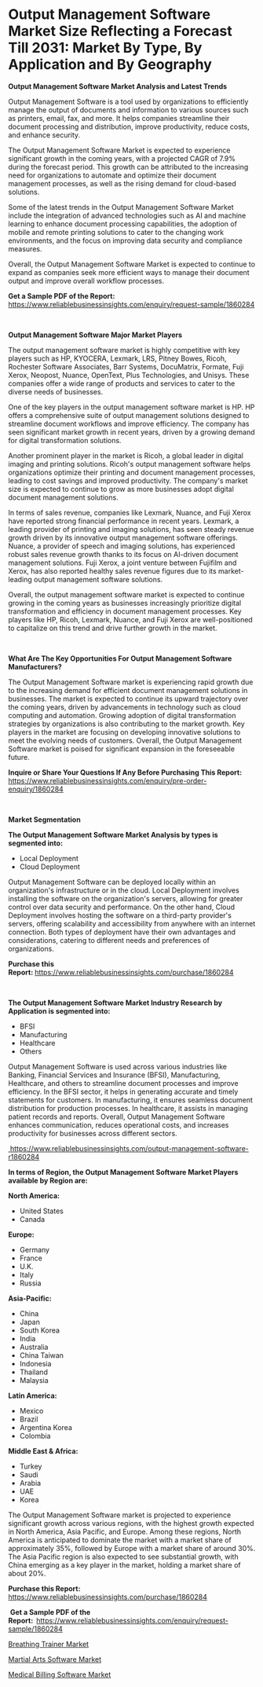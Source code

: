 <p><h1>Output Management Software Market Size Reflecting a Forecast Till 2031: Market By Type, By Application and By Geography</h1></p><p><strong>Output Management Software Market Analysis and Latest Trends</strong></p>
<p><p>Output Management Software is a tool used by organizations to efficiently manage the output of documents and information to various sources such as printers, email, fax, and more. It helps companies streamline their document processing and distribution, improve productivity, reduce costs, and enhance security.</p><p>The Output Management Software Market is expected to experience significant growth in the coming years, with a projected CAGR of 7.9% during the forecast period. This growth can be attributed to the increasing need for organizations to automate and optimize their document management processes, as well as the rising demand for cloud-based solutions.</p><p>Some of the latest trends in the Output Management Software Market include the integration of advanced technologies such as AI and machine learning to enhance document processing capabilities, the adoption of mobile and remote printing solutions to cater to the changing work environments, and the focus on improving data security and compliance measures.</p><p>Overall, the Output Management Software Market is expected to continue to expand as companies seek more efficient ways to manage their document output and improve overall workflow processes.</p></p>
<p><strong>Get a Sample PDF of the Report:&nbsp;</strong> <a href="https://www.reliablebusinessinsights.com/enquiry/request-sample/1860284">https://www.reliablebusinessinsights.com/enquiry/request-sample/1860284</a></p>
<p>&nbsp;</p>
<p><strong>Output Management Software Major Market Players</strong></p>
<p><p>The output management software market is highly competitive with key players such as HP, KYOCERA, Lexmark, LRS, Pitney Bowes, Ricoh, Rochester Software Associates, Barr Systems, DocuMatrix, Formate, Fuji Xerox, Neopost, Nuance, OpenText, Plus Technologies, and Unisys. These companies offer a wide range of products and services to cater to the diverse needs of businesses.</p><p>One of the key players in the output management software market is HP. HP offers a comprehensive suite of output management solutions designed to streamline document workflows and improve efficiency. The company has seen significant market growth in recent years, driven by a growing demand for digital transformation solutions.</p><p>Another prominent player in the market is Ricoh, a global leader in digital imaging and printing solutions. Ricoh's output management software helps organizations optimize their printing and document management processes, leading to cost savings and improved productivity. The company's market size is expected to continue to grow as more businesses adopt digital document management solutions.</p><p>In terms of sales revenue, companies like Lexmark, Nuance, and Fuji Xerox have reported strong financial performance in recent years. Lexmark, a leading provider of printing and imaging solutions, has seen steady revenue growth driven by its innovative output management software offerings. Nuance, a provider of speech and imaging solutions, has experienced robust sales revenue growth thanks to its focus on AI-driven document management solutions. Fuji Xerox, a joint venture between Fujifilm and Xerox, has also reported healthy sales revenue figures due to its market-leading output management software solutions.</p><p>Overall, the output management software market is expected to continue growing in the coming years as businesses increasingly prioritize digital transformation and efficiency in document management processes. Key players like HP, Ricoh, Lexmark, Nuance, and Fuji Xerox are well-positioned to capitalize on this trend and drive further growth in the market.</p></p>
<p>&nbsp;</p>
<p><strong>What Are The Key Opportunities For Output Management Software Manufacturers?</strong></p>
<p><p>The Output Management Software market is experiencing rapid growth due to the increasing demand for efficient document management solutions in businesses. The market is expected to continue its upward trajectory over the coming years, driven by advancements in technology such as cloud computing and automation. Growing adoption of digital transformation strategies by organizations is also contributing to the market growth. Key players in the market are focusing on developing innovative solutions to meet the evolving needs of customers. Overall, the Output Management Software market is poised for significant expansion in the foreseeable future.</p></p>
<p><strong>Inquire or Share Your Questions If Any Before Purchasing This Report:</strong> <a href="https://www.reliablebusinessinsights.com/enquiry/pre-order-enquiry/1860284">https://www.reliablebusinessinsights.com/enquiry/pre-order-enquiry/1860284</a></p>
<p>&nbsp;</p>
<p><strong>Market Segmentation</strong></p>
<p><strong>The Output Management Software Market Analysis by types is segmented into:</strong></p>
<p><ul><li>Local Deployment</li><li>Cloud Deployment</li></ul></p>
<p><p>Output Management Software can be deployed locally within an organization's infrastructure or in the cloud. Local Deployment involves installing the software on the organization's servers, allowing for greater control over data security and performance. On the other hand, Cloud Deployment involves hosting the software on a third-party provider's servers, offering scalability and accessibility from anywhere with an internet connection. Both types of deployment have their own advantages and considerations, catering to different needs and preferences of organizations.</p></p>
<p><strong>Purchase this Report:&nbsp;</strong><a href="https://www.reliablebusinessinsights.com/purchase/1860284">https://www.reliablebusinessinsights.com/purchase/1860284</a></p>
<p>&nbsp;</p>
<p><strong>The Output Management Software Market Industry Research by Application is segmented into:</strong></p>
<p><ul><li>BFSI</li><li>Manufacturing</li><li>Healthcare</li><li>Others</li></ul></p>
<p><p>Output Management Software is used across various industries like Banking, Financial Services and Insurance (BFSI), Manufacturing, Healthcare, and others to streamline document processes and improve efficiency. In the BFSI sector, it helps in generating accurate and timely statements for customers. In manufacturing, it ensures seamless document distribution for production processes. In healthcare, it assists in managing patient records and reports. Overall, Output Management Software enhances communication, reduces operational costs, and increases productivity for businesses across different sectors.</p></p>
<p><a href="https://www.reliablebusinessinsights.com/output-management-software-r1860284">&nbsp;https://www.reliablebusinessinsights.com/output-management-software-r1860284</a></p>
<p><strong>In terms of Region, the Output Management Software Market Players available by Region are:</strong></p>
<p>
    <p> <strong> North America: </strong>
        <ul>
            <li>United States</li>
            <li>Canada</li>
        </ul>
        </p> 
    <p> <strong> Europe: </strong>
        <ul>
            <li>Germany</li>
            <li>France</li>
            <li>U.K.</li>
            <li>Italy</li>
            <li>Russia</li>
        </ul>
        </p> 
    <p> <strong> Asia-Pacific: </strong>
        <ul>
            <li>China</li>
            <li>Japan</li>
            <li>South Korea</li>
            <li>India</li>
            <li>Australia</li>
            <li>China Taiwan</li>
            <li>Indonesia</li>
            <li>Thailand</li>
            <li>Malaysia</li>
        </ul>
        </p> 
    <p> <strong> Latin America: </strong>
        <ul>
            <li>Mexico</li>
            <li>Brazil</li>
            <li>Argentina Korea</li>
            <li>Colombia</li>
        </ul>
        </p> 
    <p> <strong> Middle East & Africa: </strong>
        <ul>
            <li>Turkey</li>
            <li>Saudi</li>
            <li>Arabia</li>
            <li>UAE</li>
            <li>Korea</li>
        </ul>
    </p>
    </p>
<p><p>The Output Management Software market is projected to experience significant growth across various regions, with the highest growth expected in North America, Asia Pacific, and Europe. Among these regions, North America is anticipated to dominate the market with a market share of approximately 35%, followed by Europe with a market share of around 30%. The Asia Pacific region is also expected to see substantial growth, with China emerging as a key player in the market, holding a market share of about 20%.</p></p>
<p><strong>Purchase this Report: </strong><a href="https://www.reliablebusinessinsights.com/purchase/1860284">https://www.reliablebusinessinsights.com/purchase/1860284</a></p>
<p>&nbsp;<strong>Get a Sample PDF of the Report:&nbsp;&nbsp;</strong><a href="https://www.reliablebusinessinsights.com/enquiry/request-sample/1860284">https://www.reliablebusinessinsights.com/enquiry/request-sample/1860284</a></p>
<p><strong></strong></p>
<p><p><a href="https://view.publitas.com/reportprime-1/insights-into-the-breathing-trainer-industry-market-financial-status-market-size-and-revenue-analysis-up-to-2031/">Breathing Trainer Market</a></p><p><a href="https://github.com/AndreanneHane2023/Market-Research-Report-List-1/blob/main/martial-arts-software-market.md">Martial Arts Software Market</a></p><p><a href="https://github.com/flwellarose/Market-Research-Report-List-1/blob/main/medical-billing-software-market.md">Medical Billing Software Market</a></p></p>